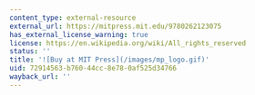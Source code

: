 ```yaml
---
content_type: external-resource
external_url: https://mitpress.mit.edu/9780262123075
has_external_license_warning: true
license: https://en.wikipedia.org/wiki/All_rights_reserved
status: ''
title: '![Buy at MIT Press](/images/mp_logo.gif)'
uid: 72914563-b760-44cc-8e78-0af525d34766
wayback_url: ''
---
```

